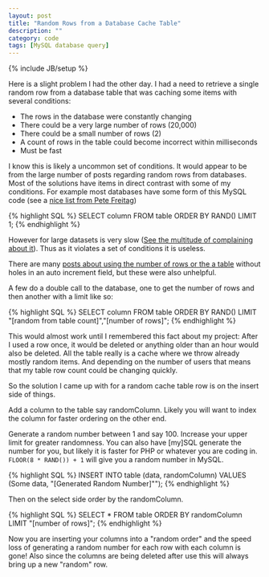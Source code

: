 ```yaml
---
layout: post
title: "Random Rows from a Database Cache Table"
description: ""
category: code
tags: [MySQL database query]
---
```

{% include JB/setup %}

Here is a slight problem I had the other day.  I had a need to retrieve a single random row from a database table that was caching some items with several conditions:

 - The rows in the database were constantly changing
 - There could be a very large number of rows (20,000)
 - There could be a small number of rows (2)
 - A count of rows in the table could become incorrect within milliseconds
 - Must be fast


I know this is likely a uncommon set of conditions.  It would appear to be from the large number of posts regarding random rows from databases.  Most of the solutions have items in direct contrast with some of my conditions.  For example most databases have some form of this MySQL code (see a [nice list from Pete Freitag](http://www.petefreitag.com/item/466.cfm))

{% highlight SQL %}
SELECT column FROM table
ORDER BY RAND()
LIMIT 1;
{% endhighlight %}

However for large datasets is very slow ([See the multitude of complaining about it](http://www.google.com/search?q=mysql+rand+slow)). Thus as it violates a set of conditions it is useless.

There are many [posts about using the number of rows or the a table](http://akinas.com/pages/en/blog/mysql_random_row/) without holes in an auto increment field, but these were also unhelpful.

A few do a double call to the database, one to get the number of rows and then another with a limit like so:

{% highlight SQL %}
SELECT column FROM table
ORDER BY RAND()
LIMIT "[random from table count]","[number of rows]";
{% endhighlight %}

This would almost work until I remembered this fact about my project: After I used a row once, it would be deleted or anything older than an hour would also be deleted.  All the table really is a cache where we throw already mostly random items.  And depending on the number of users that means that my table row count could be changing quickly.

So the solution I came up with for a random cache table row is on the insert side of things.

Add a column to the table say randomColumn. Likely you will want to index the column for faster ordering on the other end.

Generate a random number between 1 and say 100.  Increase your upper limit for greater randomness. You can also have \[my\]SQL generate the number for you, but likely it is faster for PHP or whatever you are coding in. ```FLOOR(8 * RAND()) + 1``` will give you a random number in MySQL.

{% highlight SQL %}
INSERT INTO table
(data, randomColumn) VALUES (Some data, "[Generated Random Number]"");
{% endhighlight %}


Then on the select side order by the randomColumn.

{% highlight SQL %}
SELECT * FROM table
ORDER BY randomColumn
LIMIT "[number of rows]";
{% endhighlight %}

Now you are inserting your columns into a "random order" and the speed loss of generating a random number for each row with each column is gone!  Also since the columns are being deleted after use this will always bring up a new "random" row.